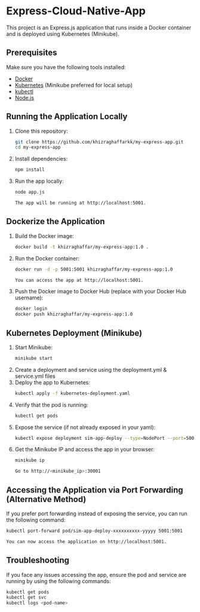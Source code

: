 # Express-Cloud-Native-App
This project is an Express.js application that runs inside a Docker container and is deployed using Kubernetes (Minikube).

## Prerequisites

Make sure you have the following tools installed:

- [Docker](https://docs.docker.com/get-docker/)
- [Kubernetes](https://kubernetes.io/docs/tasks/tools/) (Minikube preferred for local setup)
- [kubectl](https://kubernetes.io/docs/tasks/tools/install-kubectl/)
- [Node.js](https://nodejs.org/en/download/)

## Running the Application Locally

1. Clone this repository:
   ```bash
   git clone https://github.com/khizraghaffarkk/my-express-app.git
   cd my-express-app
   ```
2. Install dependencies:
   ```bash
   npm install
   ```
3. Run the app locally:
   ```bash
   node app.js
   ```
   ```bash
   The app will be running at http://localhost:5001.
   ```

## Dockerize the Application
1. Build the Docker image:
   ```bash
   docker build -t khizraghaffar/my-express-app:1.0 .
   ```
2. Run the Docker container:
   ```bash
   docker run -d -p 5001:5001 khizraghaffar/my-express-app:1.0
   ```
   ```bash
   You can access the app at http://localhost:5001.
   ```
3. Push the Docker image to Docker Hub (replace with your Docker Hub username):
   ```bash
   docker login
   docker push khizraghaffar/my-express-app:1.0
   ```

## Kubernetes Deployment (Minikube)
1. Start Minikube:
   ```bash
   minikube start
   ```
3. Create a deployment and service using the deployment.yml & service.yml files
4. Deploy the app to Kubernetes:
   ```bash
   kubectl apply -f kubernetes-deployment.yaml
   ```
5. Verify that the pod is running:
   ```bash
   kubectl get pods
   ```
6. Expose the service (if not already exposed in your yaml):
   ```bash
   kubectl expose deployment sim-app-deploy --type=NodePort --port=5001
   ```
7. Get the Minikube IP and access the app in your browser:
   ```bash
   minikube ip
      ```
   ```bash
   Go to http://<minikube_ip>:30001
   ```

## Accessing the Application via Port Forwarding (Alternative Method)
If you prefer port forwarding instead of exposing the service, you can run the following command:
   ```bash
   kubectl port-forward pod/sim-app-deploy-xxxxxxxxxx-yyyyy 5001:5001
   ```
   ```bash
   You can now access the application on http://localhost:5001.
   ```
## Troubleshooting
If you face any issues accessing the app, ensure the pod and service are running by using the following commands:
  ```bash
  kubectl get pods
  kubectl get svc
  kubectl logs <pod-name>
  ```

